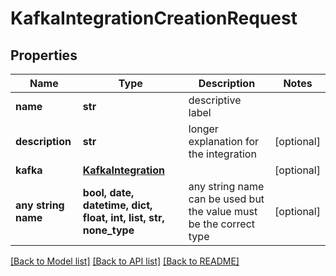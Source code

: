 # KafkaIntegrationCreationRequest


## Properties
Name | Type | Description | Notes
------------ | ------------- | ------------- | -------------
**name** | **str** | descriptive label | 
**description** | **str** | longer explanation for the integration | [optional] 
**kafka** | [**KafkaIntegration**](KafkaIntegration.md) |  | [optional] 
**any string name** | **bool, date, datetime, dict, float, int, list, str, none_type** | any string name can be used but the value must be the correct type | [optional]

[[Back to Model list]](../README.md#documentation-for-models) [[Back to API list]](../README.md#documentation-for-api-endpoints) [[Back to README]](../README.md)


